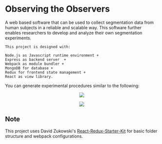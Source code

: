 # Observing the Observers

A web based software that can be used to collect segmentation data from human subjects in a reliable and scalable way. This software further enables researchers to develop and analyze their own segmentation experiments.

	This project is designed with: 

	Node.js as Javascript runtime environment + 
	Express as backend server  + 
	Webpack as module bundler + 
	MongoDB for database +
	Redux for frontend state management +
	React as view library.


You can generate experimental procedures similar to the following:

<p align="center"><img src="https://github.mit.edu/egeozin/observer-dashboard/blob/master/images/retrospective_protocol.png"/></p>

<p align="center"><img src="https://github.mit.edu/egeozin/observer-dashboard/blob/master/images/simultaneous_protocol.png"/></p>



## Note

This project uses David Zukowski's [React-Redux-Starter-Kit](https://github.com/davezuko/react-redux-starter-kit) for basic folder structure and webpack configurations.
